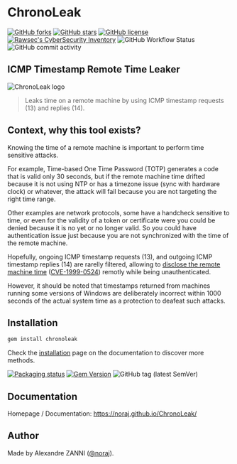 # ChronoLeak

[![GitHub forks](https://img.shields.io/github/forks/noraj/chronoleak)](https://github.com/noraj/chronoleak/network)
[![GitHub stars](https://img.shields.io/github/stars/noraj/chronoleak)](https://github.com/noraj/chronoleak/stargazers)
[![GitHub license](https://img.shields.io/github/license/noraj/chronoleak)](https://github.com/noraj/chronoleak/blob/master/LICENSE)
[![Rawsec's CyberSecurity Inventory](https://inventory.raw.pm/img/badges/Rawsec-inventoried-FF5050_flat.svg)](https://inventory.raw.pm/tools.html#chronoleak)
![GitHub Workflow Status](https://img.shields.io/github/actions/workflow/status/noraj/chronoleak/ruby.yml?branch=master)
![GitHub commit activity](https://img.shields.io/github/commit-activity/y/noraj/chronoleak)

## ICMP Timestamp Remote Time Leaker

![ChronoLeak logo](https://noraj.github.io/ChronoLeak/docs/media/chronoleak-logo.png)

> Leaks time on a remote machine by using ICMP timestamp requests (13) and replies (14).

## Context, why this tool exists?

Knowing the time of a remote machine is important to perform time sensitive attacks.

For example, Time-based One Time Password (TOTP) generates a code that is valid only 30 seconds, but if the remote machine time drifted because it is not using NTP or has a timezone issue (sync with hardware clock) or whatever, the attack will fail because you are not targeting the right time range.

Other examples are network protocols, some have a handcheck sensitive to time, or even for the validity of a token or certificate were you could be denied because it is no yet or no longer valid. So you could have authentication issue just because you are not synchronized with the time of the remote machine.

Hopefully, ongoing ICMP timestamp requests (13), and outgoing ICMP timestamp replies (14) are rarelly filtered, allowing to [disclose the remote machine time](https://www.tenable.com/plugins/nessus/10114) ([CVE-1999-0524](https://www.tenable.com/cve/CVE-1999-0524)) remotly while being unauthenticated.

However, it should be noted that timestamps returned from machines running some versions of Windows are deliberately incorrect within 1000 seconds of the actual system time as a protection to deafeat such attacks.

## Installation

```bash
gem install chronoleak
```

Check the [installation](https://noraj.github.io/ChronoLeak/docs/installation.html) page on the documentation to discover more methods.

[![Packaging status](https://repology.org/badge/vertical-allrepos/chronoleak.svg)](https://repology.org/project/chronoleak/versions)
[![Gem Version](https://badge.fury.io/rb/chronoleak.svg)](https://badge.fury.io/rb/chronoleak)
![GitHub tag (latest SemVer)](https://img.shields.io/github/tag/noraj/chronoleak)

## Documentation

Homepage / Documentation: https://noraj.github.io/ChronoLeak/

## Author

Made by Alexandre ZANNI ([@noraj](https://pwn.by/noraj/)).
